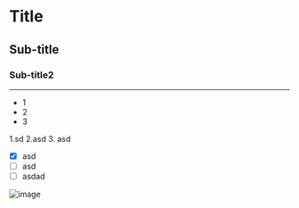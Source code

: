 # Title
## Sub-title
### Sub-title2 
---
- 1
- 2
- 3

 1.sd
 2.asd
 3. asd
 
 - [x] asd
 - [ ] asd
 - [ ] asdad

![image](https://github.com/user-attachments/assets/dd5a7605-cebb-4823-9f79-147aaeadbba5)
